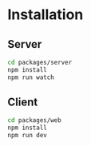 # Installation 
## Server 
```sh 
cd packages/server
npm install
npm run watch
```

## Client 
```sh
cd packages/web 
npm install
npm run dev
```



